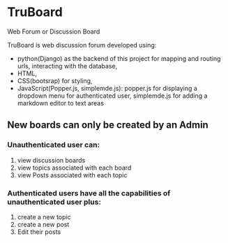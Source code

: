 # TruBoard
Web Forum or Discussion Board

TruBoard is web discussion forum developed using:

* python(Django) as the backend of this project for mapping and routing urls, interacting with the database, 
* HTML, 
* CSS(bootsrap) for styling, 
* JavaScript(Popper.js, simplemde.js): popper.js for displaying a dropdown menu for authenticated user, simplemde.js for adding a markdown editor to text areas

## New boards can only be created by an Admin

### Unauthenticated user can:
1. view discussion boards
2. view topics associated with each board
3. view Posts associated with each topic

### Authenticated users have all the capabilities of unauthenticated user plus:
1. create a new topic
2. create a new post
3. Edit their posts
